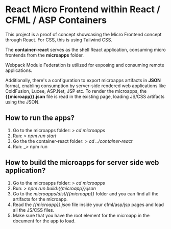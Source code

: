 # React Micro Frontend within React / CFML / ASP Containers

This project is a proof of concept showcasing the Micro Frontend concept through React. For CSS, this is using Tailwind CSS.

The **container-react** serves as the shell React application, consuming micro frontends from the **microapps** folder.

Webpack Module Federation is utilized for exposing and consuming remote applications.

Additionally, there's a configuration to export microapps artifacts in **JSON** format, enabling consumption by server-side rendered web applications like ColdFusion, Lucee, ASP.Net, JSP etc. To render the microapps, the **{{microapp}}.json** file is read in the existing page, loading JS/CSS artifacts using the JSON.

## How to run the apps?

1. Go to the microapps folder: _> cd microapps_
2. Run: _> npm run start_
3. Go the the container-react folder: _> cd ../container-react_
4. Run: _> npm run 

## How to build the microapps for server side web application?

1. Go to the microapps folder: _> cd microapps_
2. Run: _> npm run build:{{microapp}}:json_
3. Go to the _microapps/dist/{{microapp}}_ folder and you can find all the artifacts for the microapp.
4. Read the _{{microapp}}.json_ file inside your cfml/asp/jsp pages and load all the JS/CSS files.
5. Make sure that you have the root element for the microapp in the document for the app to load.
